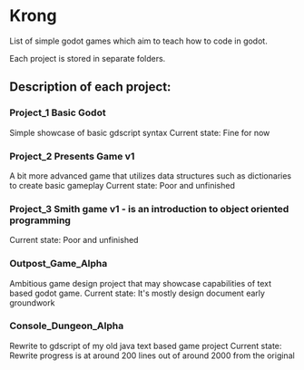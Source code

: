 # Krong
 List of simple godot games which aim to teach how to code in godot.

Each project is stored in separate folders.


## Description of each project:
### Project_1 Basic Godot
Simple showcase of basic gdscript syntax
Current state: Fine for now


### Project_2 Presents Game v1
A bit more advanced game that utilizes data structures
such as dictionaries to create basic gameplay
Current state: Poor and unfinished

### Project_3 Smith game v1 - is an introduction to object oriented programming
Current state: Poor and unfinished


### Outpost_Game_Alpha
Ambitious game design project that may
showcase capabilities of text based godot game.
Current state: It's mostly design document early groundwork

### Console_Dungeon_Alpha
Rewrite to gdscript of my old java text based game project
Current state: Rewrite progress is at around 200 lines out of around 2000 from the original


